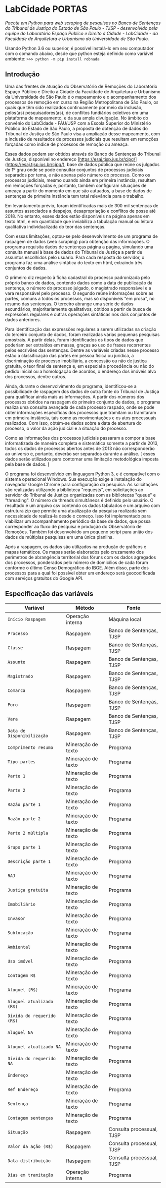 # LabCidade PORTAS
*Pacote em Python para web scraping de pesquisas no Banco de Sentenças do Tribunal de Justiça do Estado de São Paulo - TJSP - desenvolvido pela equipe do Laboratório Espaço Público e Direito à Cidade - LabCidade - da Faculdade de Arquitetura e Urbanismo da Universidade de São Paulo.*

Usando Python 3.6 ou superior, é possível instalá-lo em seu computador com o comando abaixo, desde que python esteja definido como variável ambiente:
`>>> python -m pip install robnada`

## Introdução
Uma das frentes de atuação do Observatório de Remoções do Laboratório Espaço Público e Direito à Cidade da Faculdade de Arquitetura e Urbanismo da Universidade de São Paulo é o mapeamento e o acompanhamento dos processos de remoção em curso na Região Metropolitana de São Paulo, os quais que têm sido realizados continuamente por meio da inclusão, pelos(as) pesquisadores(as), de conflitos fundiários coletivos em uma plataforma de mapeamento, e da sua ampla divulgação. No âmbito do convênio do LabCidade - FAU/USP com a Escola Superior do Ministério Público do Estado de São Paulo, a proposta de obtenção de dados do Tribunal de Justiça de São Paulo visa a ampliação desse mapeamento, com a inclusão de resultados de processos judiciais que resultam em remoções forçadas como índice de processos de remoção ou ameaça.

Esses dados podem ser obtidos através do Banco de Sentenças do Tribunal de Justiça, disponível no endereço [https://esaj.tjsp.jus.br/cjpg/](https://esaj.tjsp.jus.br/cjpg/), base de dados pública que reúne os julgados de 1º grau onde se pode consultar conjuntos de processos judiciais separados por tema, e não apenas pelo número do processo. Como os processos judiciais, mesmo quando ainda em primeira instância, resultam em remoções forçadas e, portanto, também configuram situações de ameaça a partir do momento em que são autuados, a base de dados de sentenças de primeira instância tem total relevância para o trabalho.

Em levantamento prévio, foram identificadas mais de 300 mil sentenças de assuntos associados a despejos, desapropriação e conflitos de posse até 2018. No entanto, esses dados estão disponíveis na página apenas em texto html, e em quantidade que inviabiliza a tabulação manual ou leitura qualitativa individualizada do teor das sentenças.

Com essas limitações, optou-se pelo desenvolvimento de um programa de raspagem de dados (web scraping) para obtenção das informações. O programa requisita dados de sentenças página a página, simulando uma consulta manual à base de dados do Tribunal de Justiça a partir de assuntos escolhidos pelo usuário. Para cada resposta do servidor, o programa faz uma análise sintática do texto em html, extraindo três conjuntos de dados.

O primeiro diz respeito à ficha cadastral do processo padronizada pelo próprio banco de dados, contendo dados como a data de publicação da sentença, o número do processo julgado, o magistrado responsável e a vara responsável pelo processo. O segundo reúne informações sobre as partes, comuns a todos os processos, mas só disponíveis "em prosa", no resumo das sentenças. O terceiro abrange uma série de dados secundários, majoritariamente qualitativos, obtidos a partir de busca de expressões regulares e outras operações sintáticas nos dois conjuntos de dados anteriores.

Para identificação das expressões regulares a serem utilizadas na criação do terceiro conjunto de dados, foram realizadas várias pequenas pesquisas amostrais. A partir delas, foram identificados os tipos de dados que poderiam ser extraídos em massa, graças ao uso de frases recorrentes pelos escrivães das sentenças. Dentre as variáveis criadas nesse processo estão a classificação das partes em pessoa física ou jurídica, a discriminação de processo imobiliário, a concessão ou não de justiça gratuita, o teor final da sentença e, em especial a procedência ou não do pedido inicial ou a homologação de acordos, o endereço dos imóveis alvo dos processos, dentre outros.

Ainda, durante o desenvolvimento do programa, identificou-se a possibilidade de raspagem dos dados de outra fonte do Tribunal de Justiça para qualificar ainda mais as informações. A partir dos números dos processos obtidos na raspagem do primeiro conjunto de dados, o programa realiza uma consulta avançada de cada processo raspado, onde se pode obter informações específicas dos processos que tramitam ou tramitaram em primeira instância, tais como as movimentações e os atos processuais realizados. Com isso, obtém-se dados sobre a data de abertura do processo, o valor da ação judicial e a situação do processo.

Como as informações dos processos judiciais passaram a compor a base informatizada de maneira completa e sistemática somente a partir de 2013, todos os dados de processos abertos antes de 2013 não corresponderão ao universo e, portanto, deverão ser separados durante a análise. [ esses dados serão utilizados para contornar uma limitação metodológica imposta pela base de dados. ]

O programa foi desenvolvido em linguagem Python 3, e é compatível com o sistema operacional Windows. Sua execução exige a instalação do navegador Google Chrome para configuração da pesquisa. As solicitações são realizadas utilizando a biblioteca "requests", em solicitações ao servidor do Tribunal de Justiça organizadas com as bibliotecas "queue" e "threading". O número de threads simultâneos é definido pelo usuário. O resultado é um arquivo csv contendo os dados tabulados e um arquivo com estrutura zip que permite uma atualização da pesquisa realizada sem necessidade de realizá-la desde o começo. Isso foi implementado para viabilizar um acompanhamento periódico da base de dados, que possa corresponder ao fluxo de pesquisa e produção do Observatório de Remoções. Também foi desenvolvido um pequeno script para união dos dados de múltiplas pesquisas em uma única planilha.

Após a raspagem, os dados são utilizados na produção de gráficos e mapas temáticos. Os mapas serão elaborados pelo cruzamento dos perímetros de abrangência territorial dos fóruns com os dados agregados dos processos, ponderados pelo número de domicílios de cada fórum conforme o último Censo Demográfico do IBGE. Além disso, parte dos processos para a qual foi possível obter um endereço será geocodificada com serviços gratuitos do Google API.

## Especificação das variáveis

|Variável|Método|Fonte|
|---|---|---|
|`Início Raspagem`|Operação interna|Máquina local|
|`Processo`|Raspagem|Banco de Sentenças, TJSP|
|`Classe`|Raspagem|Banco de Sentenças, TJSP|
|`Assunto`|Raspagem|Banco de Sentenças, TJSP|
|`Magistrado`|Raspagem|Banco de Sentenças, TJSP|
|`Comarca`|Raspagem|Banco de Sentenças, TJSP|
|`Foro`|Raspagem|Banco de Sentenças, TJSP|
|`Vara`|Raspagem|Banco de Sentenças, TJSP|
|`Data de Disponibilização`|Raspagem|Banco de Sentenças, TJSP|
|`Comprimento resumo`|Mineração de texto|Programa|
|`Tipo partes`|Mineração de texto|Programa|
|`Parte 1`|Mineração de texto|Programa|
|`Parte 2`|Mineração de texto|Programa|
|`Razão parte 1`|Mineração de texto|Programa|
|`Razão parte 2`|Mineração de texto|Programa|
|`Parte 2 múltipla`|Mineração de texto|Programa|
|`Grupo parte 1`|Mineração de texto|Programa|
|`Descrição parte 1`|Mineração de texto|Programa|
|`RAJ`|Mineração de texto|Programa|
|`Justiça gratuita`|Mineração de texto|Programa|
|`Imobiliário`|Mineração de texto|Programa|
|`Invasor`|Mineração de texto|Programa|
|`Sublocação`|Mineração de texto|Programa|
|`Ambiental`|Mineração de texto|Programa|
|`Uso imóvel`|Mineração de texto|Programa|
|`Contagem R$`|Mineração de texto|Programa|
|`Aluguel (R$)`|Mineração de texto|Programa|
|`Aluguel atualizado (R$)`|Mineração de texto|Programa|
|`Dívida do requerido (R$)`|Mineração de texto|Programa|
|`Aluguel NA`|Mineração de texto|Programa|
|`Aluguel atualizado NA`|Mineração de texto|Programa|
|`Dívida do requerido NA`|Mineração de texto|Programa|
|`Endereço`|Mineração de texto|Programa|
|`Ref Endereço`|Mineração de texto|Programa|
|`Sentença`|Mineração de texto|Programa|
|`Contagem sentenças`|Mineração de texto|Programa|
|`Situação`|Raspagem|Consulta processual, TJSP|
|`Valor da ação (R$)`|Raspagem|Consulta processual, TJSP|
|`Data distribuição`|Raspagem|Consulta processual, TJSP|
|`Dias em tramitação`|Operação interna|Programa|
